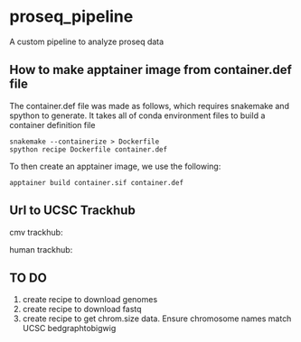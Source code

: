 # proseq_pipeline
A custom pipeline to analyze proseq data

## How to make apptainer image from container.def file
The container.def file was made as follows, which requires snakemake and spython to generate. It takes all of conda environment files to build a container definition file

```
snakemake --containerize > Dockerfile
spython recipe Dockerfile container.def 
```

To then create an apptainer image, we use the following: 

```
apptainer build container.sif container.def 
```

## Url to UCSC Trackhub
cmv trackhub: [](https://genome.ucsc.edu/cgi-bin/hgTracks?genome=KF297339.1&hubUrl=https://raw.githubusercontent.com/aryazand/proseq_pipeline/refs/heads/main/results/UCSCGenomeBrowser/cmv/hub.txt)

human trackhub: [](https://genome.ucsc.edu/cgi-bin/hgTracks?genome=GRCh38&hubUrl=https://raw.githubusercontent.com/aryazand/proseq_pipeline/refs/heads/main/results/UCSCGenomeBrowser/human/hub.txt)

## TO DO
1. create recipe to download genomes 
2. create recipe to download fastq 
3. create recipe to get chrom.size data. Ensure chromosome names match UCSC bedgraphtobigwig  